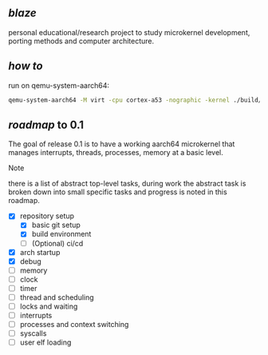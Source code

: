 ***blaze***
---
personal educational/research project to study microkernel development, porting methods and computer architecture.

***how to*** 
---
run on qemu-system-aarch64:
```sh
qemu-system-aarch64 -M virt -cpu cortex-a53 -nographic -kernel ./build/bin/blaze 
```

***roadmap*** to 0.1
---
The goal of release 0.1 is to have a working aarch64 microkernel that manages interrupts, threads, processes, memory at a basic level. 

> [!NOTE]
> there is a list of abstract top-level tasks, during work the abstract task is broken down into small specific tasks and progress is noted in this roadmap.

- [x] repository setup
  - [x] basic git setup
  - [x] build environment
  - [ ] \(Optional) ci/cd
- [x] arch startup
- [x] debug
- [ ] memory
- [ ] clock
- [ ] timer
- [ ] thread and scheduling
- [ ] locks and waiting
- [ ] interrupts
- [ ] processes and context switching
- [ ] syscalls
- [ ] user elf loading